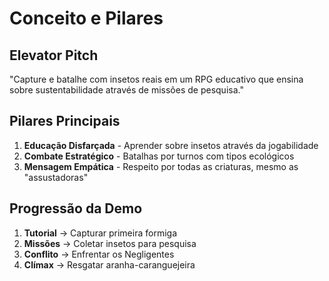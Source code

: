 # Conceito e Pilares

## Elevator Pitch
"Capture e batalhe com insetos reais em um RPG educativo que ensina sobre sustentabilidade através de missões de pesquisa."

## Pilares Principais
1. **Educação Disfarçada** - Aprender sobre insetos através da jogabilidade
2. **Combate Estratégico** - Batalhas por turnos com tipos ecológicos
3. **Mensagem Empática** - Respeito por todas as criaturas, mesmo as "assustadoras"

## Progressão da Demo
1. **Tutorial** → Capturar primeira formiga
2. **Missões** → Coletar insetos para pesquisa
3. **Conflito** → Enfrentar os Negligentes
4. **Clímax** → Resgatar aranha-caranguejeira